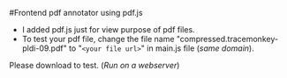#Frontend pdf annotator using pdf.js 

- I added pdf.js just for view purpose of pdf files.
- To test your pdf file, change the file name "compressed.tracemonkey-pldi-09.pdf" to "`<your file url>`" in main.js file (_same domain_).



Please download to test. (_Run on a webserver_)
